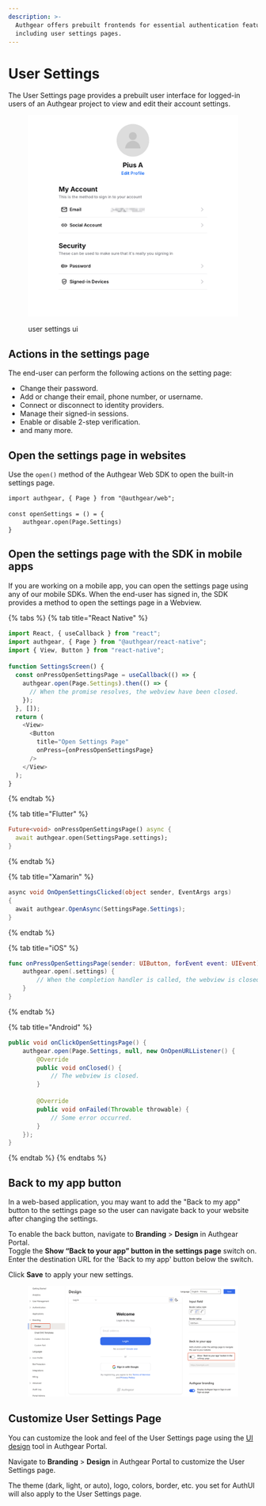 ```yaml
---
description: >-
  Authgear offers prebuilt frontends for essential authentication features,
  including user settings pages.
---
```


# User Settings

The User Settings page provides a prebuilt user interface for logged-in users of an Authgear project to view and edit their account settings.

<figure><img src="../../../.gitbook/assets/authgear-new-user-settings.png" alt=""><figcaption><p>user settings ui</p></figcaption></figure>

## Actions in the settings page

The end-user can perform the following actions on the setting page:

* Change their password.
* Add or change their email, phone number, or username.
* Connect or disconnect to identity providers.
* Manage their signed-in sessions.
* Enable or disable 2-step verification.
* and many more.

## Open the settings page in websites

Use the `open()` method of the Authgear Web SDK to open the built-in settings page.

```tsx
import authgear, { Page } from "@authgear/web";

const openSettings = () = {
    authgear.open(Page.Settings)
}
```

## Open the settings page with the SDK in mobile apps

If you are working on a mobile app, you can open the settings page using any of our mobile SDKs. When the end-user has signed in, the SDK provides a method to open the settings page in a Webview.

{% tabs %}
{% tab title="React Native" %}
```typescript
import React, { useCallback } from "react";
import authgear, { Page } from "@authgear/react-native";
import { View, Button } from "react-native";

function SettingsScreen() {
  const onPressOpenSettingsPage = useCallback(() => {
    authgear.open(Page.Settings).then(() => {
      // When the promise resolves, the webview have been closed.
    });
  }, []);
  return (
    <View>
      <Button
        title="Open Settings Page"
        onPress={onPressOpenSettingsPage}
      />
    </View>
  );
}
```
{% endtab %}

{% tab title="Flutter" %}
```dart
Future<void> onPressOpenSettingsPage() async {
  await authgear.open(SettingsPage.settings);
}
```
{% endtab %}

{% tab title="Xamarin" %}
```csharp
async void OnOpenSettingsClicked(object sender, EventArgs args)
{
  await authgear.OpenAsync(SettingsPage.Settings);
}
```
{% endtab %}

{% tab title="iOS" %}
```swift
func onPressOpenSettingsPage(sender: UIButton, forEvent event: UIEvent) {
    authgear.open(.settings) {
        // When the completion handler is called, the webview is closed.
    }
}
```
{% endtab %}

{% tab title="Android" %}
```java
public void onClickOpenSettingsPage() {
    authgear.open(Page.Settings, null, new OnOpenURLListener() {
        @Override
        public void onClosed() {
            // The webview is closed.
        }

        @Override
        public void onFailed(Throwable throwable) {
            // Some error occurred.
        }
    });
}
```
{% endtab %}
{% endtabs %}

## Back to my app button

In a web-based application, you may want to add the "Back to my app" button to the settings page so the user can navigate back to your website after changing the settings.

To enable the back button, navigate to **Branding** > **Design** in Authgear Portal.\
Toggle the **Show “Back to your app” button in the settings page** switch on. Enter the destination URL for the 'Back to my app' button below the switch.

Click **Save** to apply your new settings.

<figure><img src="../../../.gitbook/assets/authgear-design-user-settings-back.png" alt=""><figcaption></figcaption></figure>

## Customize User Settings Page

You can customize the look and feel of the User Settings page using the [UI design](branding.md) tool in Authgear Portal.

Navigate to **Branding** > **Design** in Authgear Portal to customize the User Settings page.

The theme (dark, light, or auto), logo, colors, border, etc. you set for AuthUI will also apply to the User Settings page.
